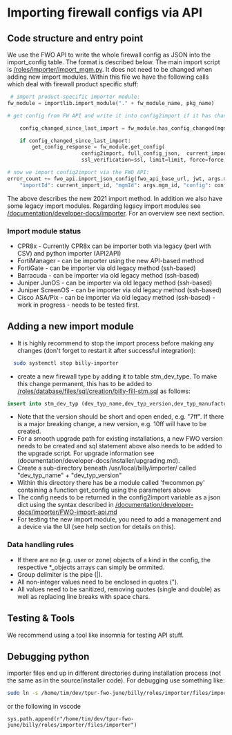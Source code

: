 # Importing firewall configs via API

## Code structure and entry point

We use the FWO API to write the whole firewall config as JSON into the import_config table. The format is described below.
The main import script is [/roles/importer/import_mgm.py](/roles/importer/import_mgm.py).
It does not need to be changed when adding new import modules.
Within this file we have the following calls which deal with firewall product specific stuff:
```python
 # import product-specific importer module:
fw_module = importlib.import_module("." + fw_module_name, pkg_name)

# get config from FW API and write it into config2import if it has changed:

    config_changed_since_last_import = fw_module.has_config_changed(mgm_details, debug_level=debug_level, ssl_verification=ssl, force=force)

    if config_changed_since_last_import:
        get_config_response = fw_module.get_config( 
                        config2import, full_config_json,  current_import_id, mgm_details, debug_level=debug_level, 
                        ssl_verification=ssl, limit=limit, force=force, jwt=jwt)

# now we import config2import via the FWO API:
error_count += fwo_api.import_json_config(fwo_api_base_url, jwt, args.mgm_id, {
    "importId": current_import_id, "mgmId": args.mgm_id, "config": config2import})
```
The above describes the new 2021 import method. In addition we also have some legacy import modules. 
Regarding legacy import modules see [/documentation/developer-docs/importer](/documentation/developer-docs/importer/legacy-importer-csv-interface.md).
For an overview see next section.

### Import module status
- CPR8x - Currently CPR8x can be importer both via legacy (perl with CSV) and python importer (API2API)
- FortiManager - can be importer using the new API-based method
- FortiGate - can be importer via old legacy method (ssh-based)
- Barracuda - can be importer via old legacy method (ssh-based)
- Juniper JunOS - can be importer via old legacy method (ssh-based)
- Juniper ScreenOS - can be importer via old legacy method (ssh-based)
- Cisco ASA/Pix - can be importer via old legacy method (ssh-based) - work in progress - needs to be tested first.

## Adding a new import module

- It is highly recommend to stop the import process before making any changes (don't forget to restart it after successful integration):
```bash
  sudo systemctl stop billy-importer
```
- create  a new firewall type by adding it to table stm_dev_type. To make this change permanent, this has to be added to [/roles/database/files/sql/creation/billy-fill-stm.sql](/roles/database/files/sql/creation/billy-fill-stm.sql) as follows:
```sql
insert into stm_dev_typ (dev_typ_name,dev_typ_version,dev_typ_manufacturer) VALUES ('<new FW model>','<version>','<name of the new FW model''s manufacturer>');
```
- Note that the version should be short and open ended, e.g. "7ff". If there is a major breaking change, a new version, e.g. 10ff will have to be created.
- For a smooth upgrade path for existing installations, a new FWO version needs to be created and sql statement above also needs to be added to the upgrade script. For upgrade information see (documentation/developer-docs/installer/upgrading.md).
- Create a sub-directory beneath /usr/local/billy/importer/ called "dev_typ_name" + "dev_typ_version"
- Within this directory there has be a module called 'fwcommon.py' containing a function get_config using the parameters above
- The config needs to be returned in the config2import variable as a json dict using the syntax described in [/documentation/developer-docs/importer/FWO-import-api.md](/documentation/developer-docs/importer/FWO-import-api.md)
- For testing the new import module, you need to add a management and a device via the UI (see help section for details on this).

### Data handling rules
- If there are no (e.g. user or zone) objects of a kind in the config, the respective *_objects arrays can simply be ommited.
- Group delimiter is the pipe (|).
- All non-integer values need to be enclosed in quotes (").
- All values need to be sanitized, removing quotes (single and double) as well as replacing line breaks with space chars.

## Testing & Tools

We recommend using a tool like insomnia for testing API stuff.

## Debugging python

importer files end up in different directories during installation process (not the same as in the source/installer code). For debugging use something like:

```bash
sudo ln -s /home/tim/dev/tpur-fwo-june/billy/roles/importer/files/importer /usr/local/billy/importer
```
or the following in vscode

```console
sys.path.append(r"/home/tim/dev/tpur-fwo-june/billy/roles/importer/files/importer")
```
